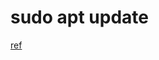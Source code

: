 # sudo apt update
[ref](https://superuser.com/questions/1697045/some-index-files-failed-to-download-they-have-been-ignored-or-old-ones-used-in)
```

```